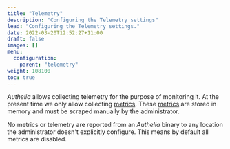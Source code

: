 ```yaml
---
title: "Telemetry"
description: "Configuring the Telemetry settings"
lead: "Configuring the Telemetry settings."
date: 2022-03-20T12:52:27+11:00
draft: false
images: []
menu:
  configuration:
    parent: "telemetry"
weight: 108100
toc: true
---
```


*Authelia* allows collecting telemetry for the purpose of monitoring it. At the present time we only allow collecting
[metrics](./metrics.md). These [metrics](./metrics.md) are stored in memory and must be scraped manually by the
administrator.

No metrics or telemetry are reported from an *Authelia* binary to any location the administrator doesn't explicitly
configure. This means by default all metrics are disabled.
